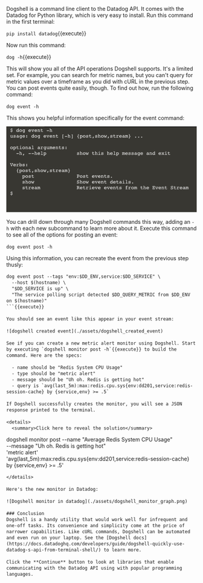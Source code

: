 Dogshell is a command line client to the Datadog API. It comes with the Datadog for Python library, which is very easy to install. Run this command in the first terminal:

`pip install datadog`{{execute}}

Now run this command:

`dog -h`{{execute}}

This will show you all of the API operations Dogshell supports. It's a limited set. For example, you can search for metric names, but you can't query for metric values over a timeframe as you did with cURL in the previous step. You can post events quite easily, though. To find out how, run the following command:

`dog event -h`

This shows you helpful information specifically for the event command:

![dog event command help](./assets/dog_event_help.png)

You can drill down through many Dogshell commands this way, adding an `-h` with each new subcommand to learn more about it. Execute this command to see all of the options for posting an event:

`dog event post -h`

Using this information, you can recreate the event from the previous step thusly:

```
dog event post --tags "env:$DD_ENV,service:$DD_SERVICE" \
  --host $(hostname) \
  "$DD_SERVICE is up" \
  "The service polling script detected $DD_QUERY_METRIC from $DD_ENV on $(hostname)"
```{{execute}}

You should see an event like this appear in your event stream:

![dogshell created event](./assets/dogshell_created_event)

See if you can create a new metric alert monitor using Dogshell. Start by executing `dogshell monitor post -h`{{execute}} to build the command. Here are the specs:

  - name should be "Redis System CPU Usage"
  - type should be "metric alert"
  - message should be "Uh oh. Redis is getting hot"
  - query is `avg(last_5m):max:redis.cpu.sys{env:dd201,service:redis-session-cache} by {service,env} >= .5`

If Dogshell successfully creates the monitor, you will see a JSON response printed to the terminal.

<details>
  <summary>Click here to reveal the solution</summary>
```
dogshell monitor post --name "Average Redis System CPU Usage" \
  --message "Uh oh. Redis is getting hot" \
  'metric alert' \
  'avg(last_5m):max:redis.cpu.sys{env:dd201,service:redis-session-cache} by {service,env} >= .5'
```
</details>

Here's the new monitor in Datadog:

![Dogshell monitor in datadog](./assets/dogshell_monitor_graph.png)

### Conclusion
Dogshell is a handy utility that would work well for infrequent and one-off tasks. Its convenience and simplicity come at the price of narrower capabilities. Like cURL commands, Dogshell can be automated and even run on your laptop. See the [Dogshell docs](https://docs.datadoghq.com/developers/guide/dogshell-quickly-use-datadog-s-api-from-terminal-shell/) to learn more.

Click the **Continue** button to look at libraries that enable communicating with the Datadog API using with popular programming languages.